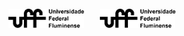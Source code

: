 <img src="img/logoUFF1Lpreto.gif" width="30%"> &nbsp;&nbsp; &nbsp; &nbsp; <img src="img/logoUFF1Lpreto.gif" width="30%">
